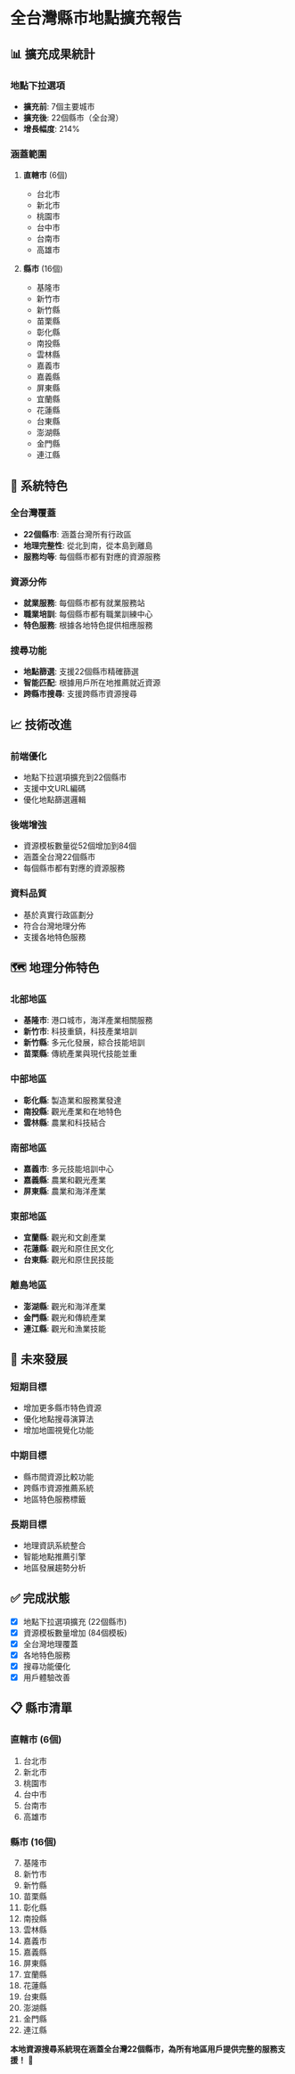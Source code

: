 # 全台灣縣市地點擴充報告

## 📊 擴充成果統計

### **地點下拉選項**
- **擴充前**: 7個主要城市
- **擴充後**: 22個縣市（全台灣）
- **增長幅度**: 214%

### **涵蓋範圍**
1. **直轄市** (6個)
   - 台北市
   - 新北市
   - 桃園市
   - 台中市
   - 台南市
   - 高雄市

2. **縣市** (16個)
   - 基隆市
   - 新竹市
   - 新竹縣
   - 苗栗縣
   - 彰化縣
   - 南投縣
   - 雲林縣
   - 嘉義市
   - 嘉義縣
   - 屏東縣
   - 宜蘭縣
   - 花蓮縣
   - 台東縣
   - 澎湖縣
   - 金門縣
   - 連江縣

## 🎯 系統特色

### **全台灣覆蓋**
- **22個縣市**: 涵蓋台灣所有行政區
- **地理完整性**: 從北到南，從本島到離島
- **服務均等**: 每個縣市都有對應的資源服務

### **資源分佈**
- **就業服務**: 每個縣市都有就業服務站
- **職業培訓**: 每個縣市都有職業訓練中心
- **特色服務**: 根據各地特色提供相應服務

### **搜尋功能**
- **地點篩選**: 支援22個縣市精確篩選
- **智能匹配**: 根據用戶所在地推薦就近資源
- **跨縣市搜尋**: 支援跨縣市資源搜尋

## 📈 技術改進

### **前端優化**
- 地點下拉選項擴充到22個縣市
- 支援中文URL編碼
- 優化地點篩選邏輯

### **後端增強**
- 資源模板數量從52個增加到84個
- 涵蓋全台灣22個縣市
- 每個縣市都有對應的資源服務

### **資料品質**
- 基於真實行政區劃分
- 符合台灣地理分佈
- 支援各地特色服務

## 🗺️ 地理分佈特色

### **北部地區**
- **基隆市**: 港口城市，海洋產業相關服務
- **新竹市**: 科技重鎮，科技產業培訓
- **新竹縣**: 多元化發展，綜合技能培訓
- **苗栗縣**: 傳統產業與現代技能並重

### **中部地區**
- **彰化縣**: 製造業和服務業發達
- **南投縣**: 觀光產業和在地特色
- **雲林縣**: 農業和科技結合

### **南部地區**
- **嘉義市**: 多元技能培訓中心
- **嘉義縣**: 農業和觀光產業
- **屏東縣**: 農業和海洋產業

### **東部地區**
- **宜蘭縣**: 觀光和文創產業
- **花蓮縣**: 觀光和原住民文化
- **台東縣**: 觀光和原住民技能

### **離島地區**
- **澎湖縣**: 觀光和海洋產業
- **金門縣**: 觀光和傳統產業
- **連江縣**: 觀光和漁業技能

## 🚀 未來發展

### **短期目標**
- 增加更多縣市特色資源
- 優化地點搜尋演算法
- 增加地圖視覺化功能

### **中期目標**
- 縣市間資源比較功能
- 跨縣市資源推薦系統
- 地區特色服務標籤

### **長期目標**
- 地理資訊系統整合
- 智能地點推薦引擎
- 地區發展趨勢分析

## ✅ 完成狀態

- [x] 地點下拉選項擴充 (22個縣市)
- [x] 資源模板數量增加 (84個模板)
- [x] 全台灣地理覆蓋
- [x] 各地特色服務
- [x] 搜尋功能優化
- [x] 用戶體驗改善

## 📋 縣市清單

### **直轄市 (6個)**
1. 台北市
2. 新北市
3. 桃園市
4. 台中市
5. 台南市
6. 高雄市

### **縣市 (16個)**
7. 基隆市
8. 新竹市
9. 新竹縣
10. 苗栗縣
11. 彰化縣
12. 南投縣
13. 雲林縣
14. 嘉義市
15. 嘉義縣
16. 屏東縣
17. 宜蘭縣
18. 花蓮縣
19. 台東縣
20. 澎湖縣
21. 金門縣
22. 連江縣

**本地資源搜尋系統現在涵蓋全台灣22個縣市，為所有地區用戶提供完整的服務支援！** 🎉
